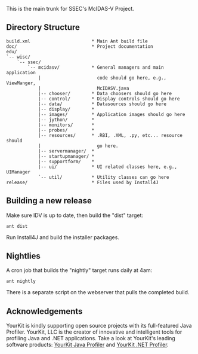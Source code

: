 This is the main trunk for SSEC's McIDAS-V Project.

Directory Structure
-------------------

    build.xml                       * Main Ant build file  
    doc/                            * Project documentation  
    edu/                            
    `-- wisc/                       
        `-- ssec/                   
            `-- mcidasv/            * General managers and main application 
                |                     code should go here, e.g., ViewManger, 
                |                     McIDASV.java
                |-- chooser/        * Data choosers should go here
                |-- control/        * Display controls should go here
                |-- data/           * Datasources should go here
                |-- display/        * 
                |-- images/         * Application images should go here
                |-- jython/         * 
                |-- monitors/       * 
                |-- probes/         * 
                |-- resources/      * .RBI, .XML, .py, etc... resource should 
                |                     go here.
                |-- servermanager/  * 
                |-- startupmanager/ * 
                |-- supportform/    * 
                |-- ui/             * UI related classes here, e.g., UIManager
                `-- util/           * Utility classes can go here
    release/                        * Files used by Install4J

Building a new release
----------------------
Make sure IDV is up to date, then build the "dist" target:

    ant dist
    
Run Install4J and build the installer packages.

Nightlies
---------
A cron job that builds the "nightly" target runs daily at 4am:

    ant nightly
    
There is a separate script on the webserver that pulls the completed build.

Acknowledgements
----------------
YourKit is kindly supporting open source projects with its full-featured Java 
Profiler. YourKit, LLC is the creator of innovative and intelligent tools for 
profiling Java and .NET applications. Take a look at YourKit's leading 
software products: <a href="http://www.yourkit.com/java/profiler/index.jsp">YourKit Java Profiler</a> and <a href="http://www.yourkit.com/.net/profiler/index.jsp">YourKit .NET Profiler</a>.
